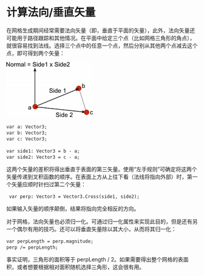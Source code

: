 计算法向/垂直矢量
=======================================


在网格生成期间经常需要法向矢量（即，垂直于平面的矢量），此外，法向矢量还可能用于路径跟踪和其他情况。在平面中给定三个点（比如网格三角形的角点），就很容易找到法线。选择三个点中的任意一个点，然后分别从其他两个点减去这个点，即可得到两个矢量：


![](../uploads/Main/CalculateNormal.png) 



````
var a: Vector3;
var b: Vector3;
var c: Vector3;

var side1: Vector3 = b - a;
var side2: Vector3 = c - a;

````

这两个矢量的差积将得出垂直于表面的第三矢量。使用“左手规则”可确定将这两个矢量传递到叉积函数的顺序。在表面上方从上往下看（法线将指向外部）时，第一个矢量应顺时针扫过第二个矢量：


	 var perp: Vector3 = Vector3.Cross(side1, side2);

如果输入矢量的顺序颠倒，结果将指向完全相反的方向。

对于网格，法向矢量也必须归一化。可通过归一化属性来实现此目的，但是还有另一个偶尔有用的技巧。还可以将垂直矢量除以其大小，从而将其归一化：



````
var perpLength = perp.magnitude;
perp /= perpLength;

````

事实证明，三角形的面积等于 perpLength / 2。如果需要得出整个网格的表面积，或者想要根据相对面积随机选择三角形，这会很有用。
